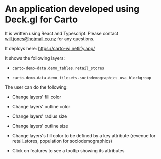 
# An application developed using Deck.gl for Carto

It is written using React and Typescript. Please contact will.jones@hotmail.co.nz for any questions.

It deploys here: https://carto-wj.netlify.app/
  

It shows the following layers:

-  `carto-demo-data.demo_tables.retail_stores`

-  `carto-demo-data.demo_tilesets.sociodemographics_usa_blockgroup`

  

The user can do the following:

- Change layers' fill color

- Change layers' outline color

- Change layers' radius size

- Change layers' outline size
- Change layers's fill color to be defined by a key attribute (revenue for retail_stores, population for sociodemographics)
- Click on features to see a tooltip showing its attributes

  
